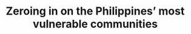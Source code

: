 ---
layout: page
title: Zeroing in on the Philippines’ most vulnerable communities
description: Mapping vulnerable communities using deep learning, satellite images, and nighttime lights.
img: assets/img/project_preview/project-03.png
redirect: https://stories.thinkingmachin.es/using-transfer-learning-and-satellite-imagery-to-map-poverty-in-the-philippines/
importance: 6
github: https://github.com/thinkingmachines/ph-poverty-mapping
category: machine-learning
---